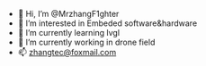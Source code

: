 - 👋 Hi, I’m @MrzhangF1ghter
- 👀 I’m interested in Embeded software&hardware
- 🌱 I’m currently learning lvgl
- 🚀 I’m currently working in drone field
- 📫 zhangtec@foxmail.com

<!---
MrzhangF1ghter/MrzhangF1ghter is a ✨ special ✨ repository because its `README.md` (this file) appears on your GitHub profile.
You can click the Preview link to take a look at your changes.
--->
